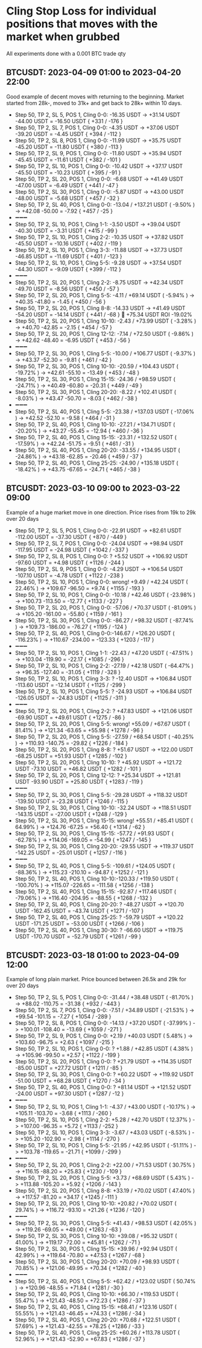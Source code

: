 # Cling Stop Loss for individual positions that moves with the market when grubbed

All experiments done with a 0.001 BTC trade qty

## BTCUSDT: 2023-04-09 01:00 to 2023-04-20 22:00

Good example of decent moves with returning to the beginning. Market started from 28k-, moved to 31k+ and get back to 28k+ within 10 days.

* Step 50, TP 2, SL 5, POS 1, Cling 0-0:     -16.35 USDT    ->  +31.14 USDT  -44.00 USDT =  -16.50 USDT { +331 / -176 }
* Step 50, TP 2, SL 7, POS 1, Cling 0-0:      -4.35 USDT    ->  +37.06 USDT  -39.20 USDT =   -4.45 USDT { +394 / -112 }
* Step 50, TP 2, SL 8, POS 1, Cling 0-0:     -11.99 USDT    ->  +35.75 USDT  -45.20 USDT =  -11.80 USDT { +380 / -113 }
* Step 50, TP 2, SL 9, POS 1, Cling 0-0:     -11.80 USDT    ->  +35.94 USDT  -45.45 USDT =  -11.61 USDT { +382 / -101 }
* Step 50, TP 2, SL 10, POS 1, Cling 0-0:    -10.42 USDT    ->  +37.17 USDT  -45.50 USDT =  -10.23 USDT { +395 / -91 }
* Step 50, TP 2, SL 20, POS 1, Cling 0-0:     -6.68 USDT    ->  +41.49 USDT  -47.00 USDT =   -6.49 USDT { +441 / -47 }
* Step 50, TP 2, SL 30, POS 1, Cling 0-0:     -5.87 USDT    ->  +43.00 USDT  -48.00 USDT =   -5.68 USDT { +457 / -32 }
* Step 50, TP 2, SL 40, POS 1, Cling 0-0: -13.04 / +137.21 USDT ( -9.50% ) ->  +42.08  -50.00 =   -7.92 { +457 / -25 }
* ➖➖➖
* Step 50, TP 2, SL 10, POS 1, Cling 1-1:      -3.50 USDT    ->  +39.04 USDT  -40.30 USDT =   -3.31 USDT { +415 / -99 }
* Step 50, TP 2, SL 10, POS 1, Cling 2-2:     -10.35 USDT    ->  +37.82 USDT  -45.50 USDT =  -10.16 USDT { +402 / -119 }
* Step 50, TP 2, SL 10, POS 1, Cling 3-3:     -11.88 USDT    ->  +37.73 USDT  -46.85 USDT =  -11.69 USDT { +401 / -123 }
* Step 50, TP 2, SL 10, POS 1, Cling 5-5:      -9.28 USDT    ->  +37.54 USDT  -44.30 USDT =   -9.09 USDT { +399 / -112 }
* ➖➖➖
* Step 50, TP 2, SL 20, POS 1, Cling 2-2:      -8.75 USDT    ->  +42.34 USDT  -49.70 USDT =   -8.56 USDT { +450 / -57 }
* Step 50, TP 2, SL 20, POS 1, Cling 5-5:    -4.11 /  +69.14 USDT ( -5.94% ) ->  +40.35  -41.80 =   -1.45 { +450 / -56 }
* Step 50, TP 2, SL 20, POS 1, Cling 8-8:     -14.33 USDT    ->  +41.49 USDT  -54.20 USDT =  -14.14 USDT { +441 / -68 } 💼  +75.34 USDT ROI -19.02%
* Step 50, TP 2, SL 20, POS 1, Cling 10-10:  -2.43 /  +73.99 USDT ( -3.28% ) ->  +40.70  -42.85 =   -2.15 { +454 / -57 }
* Step 50, TP 2, SL 20, POS 1, Cling 12-12:  -7.14 /  +72.50 USDT ( -9.86% ) ->  +42.62  -48.40 =   -6.95 USDT { +453 / -56 }
* ➖➖➖
* Step 50, TP 2, SL 30, POS 1, Cling 5-5:   -10.00 / +106.77 USDT ( -9.37% ) ->  +43.37  -52.30 =   -9.81 { +461 / -42 }
* Step 50, TP 2, SL 30, POS 1, Cling 10-10: -20.59 / +104.43 USDT ( -19.72% ) ->  +42.61  -55.10 =  -13.49 { +453 / -48 }
* Step 50, TP 2, SL 30, POS 1, Cling 15-15: -24.36 /  +98.59 USDT ( -24.71% ) ->  +40.49  -60.80 =  -20.31 { +449 / -49 }
* Step 50, TP 2, SL 30, POS 1, Cling 20-20:  -8.22 / +102.41 USDT ( -8.03% ) ->  +43.47  -50.70 =   -8.03 { +462 / -38 }
* ➖➖➖
* Step 50, TP 2, SL 40, POS 1, Cling 5-5:   -23.38 / +137.03 USDT ( -17.06% ) ->  +42.52  -52.10 =   -9.58 { +464 / -31 }
* Step 50, TP 2, SL 40, POS 1, Cling 10-10: -27.21 / +134.71 USDT ( -20.20% ) ->  +43.27  -55.45 =  -12.94 { +460 / -36 }
* Step 50, TP 2, SL 40, POS 1, Cling 15-15: -23.31 / +132.52 USDT ( -17.59% ) ->  +42.24  -51.75 =   -9.51 { +461 / -31 }
* Step 50, TP 2, SL 40, POS 1, Cling 20-20: -33.55 / +134.95 USDT ( -24.86% ) ->  +43.18  -62.85 =  -20.46 { +459 / -37 }
* Step 50, TP 2, SL 40, POS 1, Cling 25-25: -24.90 / +135.18 USDT ( -18.42% ) ->  +43.75  -67.65 =  -24.71 { +465 / -38 }

## BTCUSDT: 2023-03-10 09:00 to 2023-03-22 09:00

Example of a huge market move in one direction. Price rises from 19k to 29k over 20 days

* Step 50, TP 2, SL 5, POS 1, Cling 0-0:      -22.91 USDT    ->  +82.61 USDT -112.00 USDT =  -37.30 USDT { +870 / -449 }
* Step 50, TP 2, SL 7, POS 1, Cling 0-0:      -24.04 USDT    ->  +98.94 USDT -117.95 USDT =  -24.98 USDT { +1042 / -337 }
* Step 50, TP 2, SL 8, POS 1, Cling 0-0:   ?    +5.52 USDT    -> +106.92 USDT  -97.60 USDT =   +4.98 USDT { +1126 / -244 }
* Step 50, TP 2, SL 9, POS 1, Cling 0-0:       -4.29 USDT    -> +106.54 USDT -107.10 USDT =   -4.78 USDT { +1122 / -238 }
* Step 50, TP 2, SL 10, POS 1, Cling 0-0:  wrong! +9.49 /  +42.24 USDT ( 22.46% ) -> +109.67  -96.50 =   +9.74 { +1155 / -193 }
* Step 50, TP 2, SL 10, POS 1, Cling 0-0: -10.18 /  +42.46 USDT ( -23.98% ) -> +100.73 -113.50 =  -12.77 { +1133 / -227 }
* Step 50, TP 2, SL 20, POS 1, Cling 0-0: -57.06 /  +70.37 USDT ( -81.09% ) -> +105.20 -161.00 =  -55.80 { +1159 / -161 }
* Step 50, TP 2, SL 30, POS 1, Cling 0-0: -86.27 /  +98.32 USDT ( -87.74% ) -> +109.73 -186.00 =  -76.27 { +1195 / -124 }
* Step 50, TP 2, SL 40, POS 1, Cling 0-0:-146.67 / +126.20 USDT ( -116.23% ) -> +110.67 -234.00 = -123.33 { +1203 / -117 }
* ➖➖➖
* Step 50, TP 2, SL 10, POS 1, Cling 1-1: -22.43 /  +47.20 USDT ( -47.51% ) -> +103.04 -119.90 =  -22.17 { +1085 / -296 }
* Step 50, TP 2, SL 10, POS 1, Cling 2-2: -27.19 /  +42.18 USDT ( -64.47% ) ->  +96.35 -127.40 =  -31.05 { +1119 / -328 }
* Step 50, TP 2, SL 10, POS 1, Cling 3-3:  ?   -12.40 USDT    -> +106.84 USDT -113.60 USDT =  -12.14 USDT { +1125 / -299 }
* Step 50, TP 2, SL 10, POS 1, Cling 5-5:  ?   -24.93 USDT    -> +106.84 USDT -126.05 USDT =  -24.83 USDT { +1125 / -311 }
* ➖➖➖
* Step 50, TP 2, SL 20, POS 1, Cling 2-2:   ?  +47.83 USDT    -> +121.06 USDT  -69.90 USDT =  +49.61 USDT { +1275 / -86 }
* Step 50, TP 2, SL 20, POS 1, Cling 5-5: wrong! +55.09 /  +67.67 USDT ( 81.41% ) -> +121.34  -63.65 =  +55.98 { +1278 / -96 }
* Step 50, TP 2, SL 20, POS 1, Cling 5-5: -27.59 /  +68.54 USDT ( -40.25% ) -> +110.93 -140.75 =  -29.82 { +1226 / -184 }
* Step 50, TP 2, SL 20, POS 1, Cling 8-8:   ?  +51.67 USDT    -> +122.00 USDT  -68.25 USDT =  +51.93 USDT { +1285 / -102 }
* Step 50, TP 2, SL 20, POS 1, Cling 10-10: ?  +45.92 USDT    -> +121.72 USDT  -73.10 USDT =  +46.82 USDT { +1282 / -101 }
* Step 50, TP 2, SL 20, POS 1, Cling 12-12: ?  +25.34 USDT    -> +121.81 USDT  -93.90 USDT =  +25.80 USDT { +1283 / -119 }
* ➖➖➖
* Step 50, TP 2, SL 30, POS 1, Cling 5-5:     -29.28 USDT    -> +118.32 USDT -139.50 USDT =  -23.28 USDT { +1246 / -115 }
* Step 50, TP 2, SL 30, POS 1, Cling 10-10:   -32.24 USDT    -> +118.51 USDT -143.15 USDT =  -27.00 USDT { +1248 / -129 }
* Step 50, TP 2, SL 30, POS 1, Cling 15-15: wrong! +55.51 /  +85.41 USDT ( 64.99% ) -> +124.76  -67.25 =  +56.40 { +1314 / -62 }
* Step 50, TP 2, SL 30, POS 1, Cling 15-15: -57.72 /  +91.93 USDT ( -62.78% ) -> +114.06 -169.05 =  -54.99 { +1247 / -145 }
* Step 50, TP 2, SL 30, POS 1, Cling 20-20:   -29.55 USDT    -> +119.37 USDT -142.25 USDT =  -25.01 USDT { +1257 / -116 }
* ➖➖➖
* Step 50, TP 2, SL 40, POS 1, Cling 5-5:  -109.61 / +124.05 USDT ( -88.36% ) -> +115.23 -210.10 =  -94.87 { +1252 / -121 }
* Step 50, TP 2, SL 40, POS 1, Cling 10-10:-120.33 / +119.50 USDT ( -100.70% ) -> +115.07 -226.65 = -111.58 { +1256 / -138 }
* Step 50, TP 2, SL 40, POS 1, Cling 15-15: -92.87 / +117.46 USDT ( -79.06% ) -> +116.40 -204.95 =  -88.55 { +1268 / -132 }
* Step 50, TP 2, SL 40, POS 1, Cling 20-20: ?  -48.27 USDT    -> +120.70 USDT -162.45 USDT =  -43.74 USDT { +1271 / -107 }
* Step 50, TP 2, SL 40, POS 1, Cling 25-25: ?  -59.79 USDT    -> +120.22 USDT -171.25 USDT =  -53.00 USDT { +1266 / -106 }
* Step 50, TP 2, SL 40, POS 1, Cling 30-30: ?  -66.60 USDT    -> +119.75 USDT -170.70 USDT =  -52.79 USDT { +1261 / -99 }

## BTCUSDT: 2023-03-18 01:00 to 2023-04-09 12:00

Example of long plain market. Price bounced between 26.5k and 29k for over 20 days

* Step 50, TP 2, SL 5, POS 1, Cling 0-0:    -31.44 /  +38.48 USDT ( -81.70% ) ->  +88.02 -110.75 =  -31.38 { +932 / -443 }
* Step 50, TP 2, SL 7, POS 1, Cling 0-0:     -7.51 /  +34.89 USDT ( -21.53% ) ->  +99.54 -101.15 =   -7.27 { +1054 / -289 }
* Step 50, TP 2, SL 8, POS 1, Cling 0-0:    -14.13 /  +37.20 USDT ( -37.99% ) -> +100.01 -108.40 =  -13.69 { +1059 / -271 }
* Step 50, TP 2, SL 9, POS 1, Cling 0-0:     +2.19 /  +40.03 USDT ( 5.48% ) -> +103.60  -96.75 =   +2.63 { +1097 / -215 }
* Step 50, TP 2, SL 10, POS 1, Cling 0-0:  ?  +1.88 /  +42.85 USDT ( 4.38% ) -> +105.96  -99.50 =   +2.57 { +1122 / -199 }
* Step 50, TP 2, SL 20, POS 1, Cling 0-0:  ?   +21.79 USDT    -> +114.35 USDT  -85.00 USDT =  +27.72 USDT { +1211 / -85 }
* Step 50, TP 2, SL 30, POS 1, Cling 0-0:  ?   +60.22 USDT    -> +119.92 USDT  -51.00 USDT =  +68.28 USDT { +1270 / -34 }
* Step 50, TP 2, SL 40, POS 1, Cling 0-0:  ?   +81.14 USDT    -> +121.52 USDT  -24.00 USDT =  +97.30 USDT { +1287 / -12 }
* ➖➖➖
* Step 50, TP 2, SL 10, POS 1, Cling 1-1:    -4.37 /  +43.00 USDT ( -10.17% ) -> +105.11 -103.70 =   -3.68 { +1113 / -260 }
* Step 50, TP 2, SL 10, POS 1, Cling 2-2:    +5.28 /  +42.70 USDT ( 12.37% ) -> +107.00  -96.35 =   +5.72 { +1133 / -252 }
* Step 50, TP 2, SL 10, POS 1, Cling 3-3:    -3.67 /  +43.03 USDT ( -8.53% ) -> +105.20 -102.90 =   -2.98 { +1114 / -270 }
* Step 50, TP 2, SL 10, POS 1, Cling 5-5:   -21.95 /  +42.95 USDT ( -51.11% ) -> +103.78 -119.65 =  -21.71 { +1099 / -299 }
* ➖➖➖
* Step 50, TP 2, SL 20, POS 1, Cling 2-2:   +22.00 /  +71.53 USDT ( 30.75% ) -> +116.15  -88.20 =  +25.83 { +1230 / -109 }
* Step 50, TP 2, SL 20, POS 1, Cling 5-5:    +3.73 /  +68.69 USDT ( 5.43% ) -> +113.88 -105.20 =   +5.92 { +1206 / -143 }
* Step 50, TP 2, SL 20, POS 1, Cling 8-8:   +33.19 /  +70.02 USDT ( 47.40% ) -> +117.57  -81.20 =  +34.17 { +1245 / -111 }
* Step 50, TP 2, SL 20, POS 1, Cling 10-10: +20.82 /  +70.02 USDT ( 29.74% ) -> +116.72  -93.10 =  +21.26 { +1236 / -120 }
* ➖➖➖
* Step 50, TP 2, SL 30, POS 1, Cling 5-5:   +41.43 /  +98.53 USDT ( 42.05% ) -> +119.26  -69.05 =  +49.00 { +1263 / -63 }
* Step 50, TP 2, SL 30, POS 1, Cling 10-10: +39.08 /  +95.32 USDT ( 41.00% ) -> +119.17  -72.00 =  +45.81 { +1262 / -71 }
* Step 50, TP 2, SL 30, POS 1, Cling 15-15: +39.96 /  +92.94 USDT ( 42.99% ) -> +119.64  -70.80 =  +47.53 { +1267 / -68 }
* Step 50, TP 2, SL 30, POS 1, Cling 20-20: +70.09 /  +98.93 USDT ( 70.85% ) -> +121.06  -49.95 =  +70.34 { +1282 / -40 }
* ➖➖➖
* Step 50, TP 2, SL 40, POS 1, Cling 5-5:   +62.42 / +123.02 USDT ( 50.74% ) -> +120.96  -48.55 =  +71.84 { +1281 / -30 }
* Step 50, TP 2, SL 40, POS 1, Cling 10-10: +66.30 / +119.53 USDT ( 55.47% ) -> +121.43  -48.50 =  +72.23 { +1286 / -37 }
* Step 50, TP 2, SL 40, POS 1, Cling 15-15: +68.41 / +123.16 USDT ( 55.55% ) -> +121.43  -46.45 =  +74.33 { +1286 / -34 }
* Step 50, TP 2, SL 40, POS 1, Cling 20-20: +70.68 / +122.51 USDT ( 57.69% ) -> +121.43  -42.55 =  +78.25 { +1286 / -33 }
* Step 50, TP 2, SL 40, POS 1, Cling 25-25: +60.26 / +113.78 USDT ( 52.96% ) -> +121.43  -52.90 =  +67.83 { +1286 / -37 }
